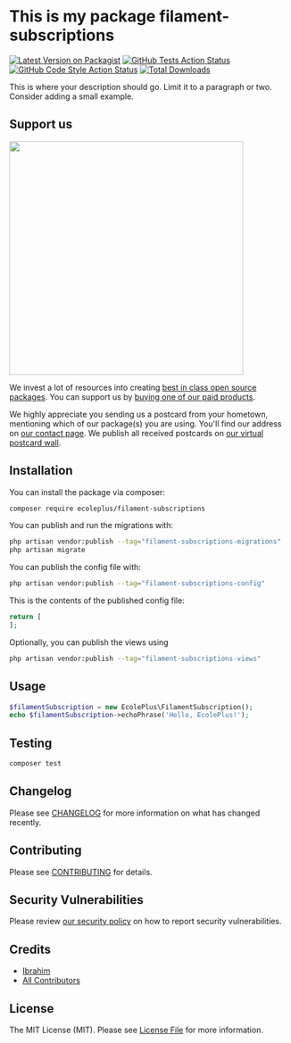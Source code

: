 # This is my package filament-subscriptions

[![Latest Version on Packagist](https://img.shields.io/packagist/v/EcolePlus/filament-subscriptions.svg?style=flat-square)](https://packagist.org/packages/EcolePlus/filament-subscriptions)
[![GitHub Tests Action Status](https://img.shields.io/github/actions/workflow/status/EcolePlus/filament-subscriptions/run-tests.yml?branch=main&label=tests&style=flat-square)](https://github.com/EcolePlus/filament-subscriptions/actions?query=workflow%3Arun-tests+branch%3Amain)
[![GitHub Code Style Action Status](https://img.shields.io/github/actions/workflow/status/EcolePlus/filament-subscriptions/fix-php-code-style-issues.yml?branch=main&label=code%20style&style=flat-square)](https://github.com/EcolePlus/filament-subscriptions/actions?query=workflow%3A"Fix+PHP+code+style+issues"+branch%3Amain)
[![Total Downloads](https://img.shields.io/packagist/dt/EcolePlus/filament-subscriptions.svg?style=flat-square)](https://packagist.org/packages/EcolePlus/filament-subscriptions)

This is where your description should go. Limit it to a paragraph or two. Consider adding a small example.

## Support us

[<img src="https://github-ads.s3.eu-central-1.amazonaws.com/filament-subscriptions.jpg?t=1" width="419px" />](https://spatie.be/github-ad-click/filament-subscriptions)

We invest a lot of resources into creating [best in class open source packages](https://spatie.be/open-source). You can support us by [buying one of our paid products](https://spatie.be/open-source/support-us).

We highly appreciate you sending us a postcard from your hometown, mentioning which of our package(s) you are using. You'll find our address on [our contact page](https://spatie.be/about-us). We publish all received postcards on [our virtual postcard wall](https://spatie.be/open-source/postcards).

## Installation

You can install the package via composer:

```bash
composer require ecoleplus/filament-subscriptions
```

You can publish and run the migrations with:

```bash
php artisan vendor:publish --tag="filament-subscriptions-migrations"
php artisan migrate
```

You can publish the config file with:

```bash
php artisan vendor:publish --tag="filament-subscriptions-config"
```

This is the contents of the published config file:

```php
return [
];
```

Optionally, you can publish the views using

```bash
php artisan vendor:publish --tag="filament-subscriptions-views"
```

## Usage

```php
$filamentSubscription = new EcolePlus\FilamentSubscription();
echo $filamentSubscription->echoPhrase('Hello, EcolePlus!');
```

## Testing

```bash
composer test
```

## Changelog

Please see [CHANGELOG](CHANGELOG.md) for more information on what has changed recently.

## Contributing

Please see [CONTRIBUTING](CONTRIBUTING.md) for details.

## Security Vulnerabilities

Please review [our security policy](../../security/policy) on how to report security vulnerabilities.

## Credits

- [Ibrahim](https://github.com/EcolePlus)
- [All Contributors](../../contributors)

## License

The MIT License (MIT). Please see [License File](LICENSE.md) for more information.
